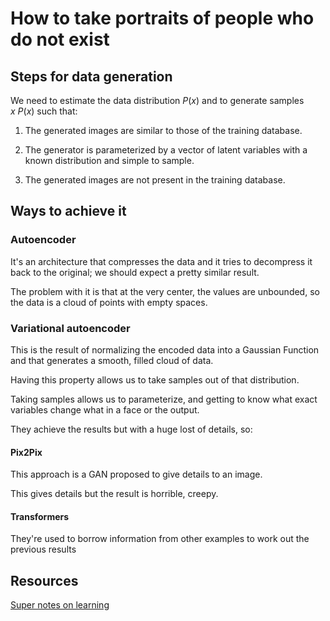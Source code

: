 # How to take portraits of people who do not exist

## Steps for data generation

We need to estimate the data distribution $P(x)$ and to generate samples $x ~ P(x)$ such that:

1. The generated images are similar to those of the training database.

2. The generator is parameterized by a vector of latent variables with a known distribution and simple to sample.

3. The generated images are not present in the training database.

## Ways to achieve it 

### Autoencoder

It's an architecture that compresses the data and it tries to decompress it back to the original; we should expect a pretty similar result.

The problem with it is that at the very center, the values are unbounded, so the data is a cloud of points with empty spaces.

### Variational autoencoder

This is the result of normalizing the encoded data into a Gaussian Function and that generates a smooth, filled cloud of data.

Having this property allows us to take samples out of that distribution.

Taking samples allows us to parameterize, and getting to know what exact variables change what in a face or the output.

They achieve the results but with a huge lost of details, so:

#### Pix2Pix

This approach is a GAN proposed to give details to an image.

This gives details but the result is horrible, creepy.

#### Transformers

They're used to borrow information from other examples to work out the previous results

## Resources

[Super notes on learning](http://personal.cimat.mx:8181/~mrivera/cursos/temas_aprendizaje.html)